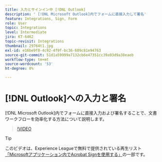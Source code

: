 ```yaml
---
title: 入力とサインイン中 [!DNL Outlook]
description: ' [!DNL Microsoft Outlook]内でフォームに直接入力して署名'
feature: Integrations, Sign, Form
role: User
topic: Integrations
level: Intermediate
jira: KT-6462
topic-revisit: Integrations
thumbnail: 29764t1.jpg
exl-id: e16be9f0-4c92-4f9f-bc36-609c81e94763
source-git-commit: 51d1a59999a7132cb6e47351cc39a93d9a38eaeb
workflow-type: tm+mt
source-wordcount: '53'
ht-degree: 0%

---
```


# [!DNL Outlook]への入力と署名

[!DNL Microsoft Outlook]内でフォームに直接入力および署名することで、文書ワークフローを効率化する方法について説明します。

>[!VIDEO](https://video.tv.adobe.com/v/344947?quality=12&learn=on&hidetitle=true)

>[!TIP]
>
>このビデオは、Experience Leagueで無料で提供されている再生リスト[「Microsoftアプリケーション内でAcrobat Signを使用する」](https://experienceleague.adobe.com/ja/playlists/acrobat-sign-integrate-microsoft-apps)の一部です。
